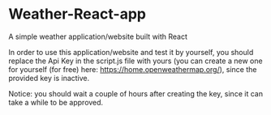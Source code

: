 # Weather-React-app
A simple weather application/website built with React

In order to use this application/website and test it by yourself, you should replace the Api Key in the script.js file with yours
(you can create a new one for yourself (for free) here: https://home.openweathermap.org/), since the provided key is inactive. 

Notice: you should wait a couple of hours after creating the key, since it can take a while to be approved. 

